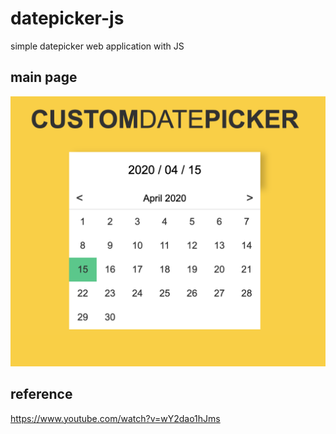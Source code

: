 # datepicker-js

simple datepicker web application with JS

## main page

![image](./image.png)

## reference

https://www.youtube.com/watch?v=wY2dao1hJms
